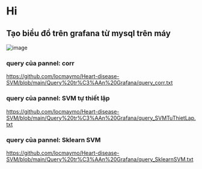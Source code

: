 # Hi
## Tạo biểu đồ trên grafana từ mysql trên máy
![image](https://user-images.githubusercontent.com/52437817/206948560-8fcff531-e739-441d-8589-8757b4b6fe1e.png)
### query của pannel: corr
https://github.com/locmaymo/Heart-disease-SVM/blob/main/Query%20tr%C3%AAn%20Grafana/query_corr.txt
### query của pannel: SVM tự thiết lập
https://github.com/locmaymo/Heart-disease-SVM/blob/main/Query%20tr%C3%AAn%20Grafana/query_SVMTuThietLap.txt

### query của pannel: Sklearn SVM
https://github.com/locmaymo/Heart-disease-SVM/blob/main/Query%20tr%C3%AAn%20Grafana/query_SklearnSVM.txt
